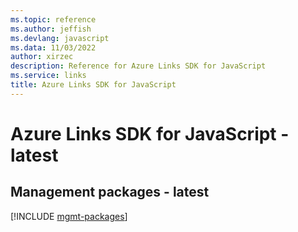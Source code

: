 ```yaml
---
ms.topic: reference
ms.author: jeffish
ms.devlang: javascript
ms.data: 11/03/2022
author: xirzec
description: Reference for Azure Links SDK for JavaScript
ms.service: links
title: Azure Links SDK for JavaScript
---
```

# Azure Links SDK for JavaScript - latest

## Management packages - latest
[!INCLUDE [mgmt-packages](links-mgmt-index.md)]